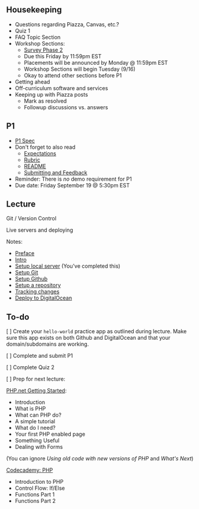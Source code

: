 ## Housekeeping

* Questions regarding Piazza, Canvas, etc.?
* Quiz 1
* FAQ Topic Section
* Workshop Sections:
    * [Survey Phase 2](https://harvard.az1.qualtrics.com/SE/?SID=SV_6yEGELjvL7KXhaJ)
    * Due this Friday by 11:59pm EST
    * Placements will be announced by Monday @ 11:59pm EST
    * Workshop Sections will begin Tuesday (9/16)
    * Okay to attend other sections before P1
* Getting ahead
* Off-curriculum software and services
* Keeping up with Piazza posts
	* Mark as resolved
	* Followup discussions vs. answers

## P1

* [P1 Spec](/Projects/P1)
* Don't forget to also read
    + [Expectations](/Projects/Expectations)
    + [Rubric](/Projects/Rubric)
    + [README](/Projects/README)
    + [Submitting and Feedback](/Projects/Submitting_and_Feedback)
* Reminder: There is *no* demo requirement for P1
* Due date: Friday September 19 @ 5:30pm EST


## Lecture
Git / Version Control

Live servers and deploying

Notes:

* [Preface](https://github.com/susanBuck/notes/blob/master/07_Version_Control/00_Preface.md)
* [Intro](https://github.com/susanBuck/notes/blob/master/07_Version_Control/02_Intro_to_VC.md)
* [Setup local server](https://github.com/susanBuck/notes/blob/master/07_Version_Control/03_Setup_local_server.md) (You've completed this)
* [Setup Git](https://github.com/susanBuck/notes/blob/master/07_Version_Control/06_Setup_Git.md)
* [Setup Github](https://github.com/susanBuck/notes/blob/master/07_Version_Control/07_Setup_Github.md)
* [Setup a repository](https://github.com/susanBuck/notes/blob/master/07_Version_Control/08_Setup_a_repository.md)
* [Tracking changes](https://github.com/susanBuck/notes/blob/master/07_Version_Control/09_Tracking_changes.md)
* [Deploy to DigitalOcean](https://github.com/susanBuck/notes/blob/master/07_Version_Control/10_Deploy_to_Digital_Ocean.md)



## To-do

[ ] Create your `hello-world` practice app as outlined during lecture. Make sure this app exists on both Github and DigitalOcean and that your domain/subdomains are working.

[ ] Complete and submit P1

[ ] Complete Quiz 2

[ ] Prep for next lecture:

[PHP.net Getting Started](http://www.php.net/manual/en/getting-started.php):

* Introduction
* What is PHP
* What can PHP do?
* A simple tutorial
* What do I need?
* Your first PHP enabled page
* Something Useful
* Dealing with Forms

(You can ignore *Using old code with new versions of PHP* and *What's Next*)

[Codecademy: PHP](http://www.codecademy.com/en/tracks/php)

* Introduction to PHP
* Control Flow: If/Else
* Functions Part 1
* Functions Part 2


